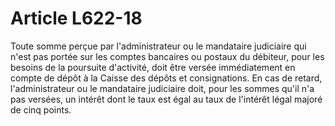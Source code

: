 # Article L622-18

Toute somme perçue par l'administrateur ou le mandataire judiciaire qui n'est pas portée sur les comptes bancaires ou postaux du débiteur, pour les besoins de la poursuite d'activité, doit être versée immédiatement en compte de dépôt à la Caisse des dépôts et consignations.   En cas de retard, l'administrateur ou le mandataire judiciaire doit, pour les sommes qu'il n'a pas versées, un intérêt dont le taux est égal au taux de l'intérêt légal majoré de cinq points.